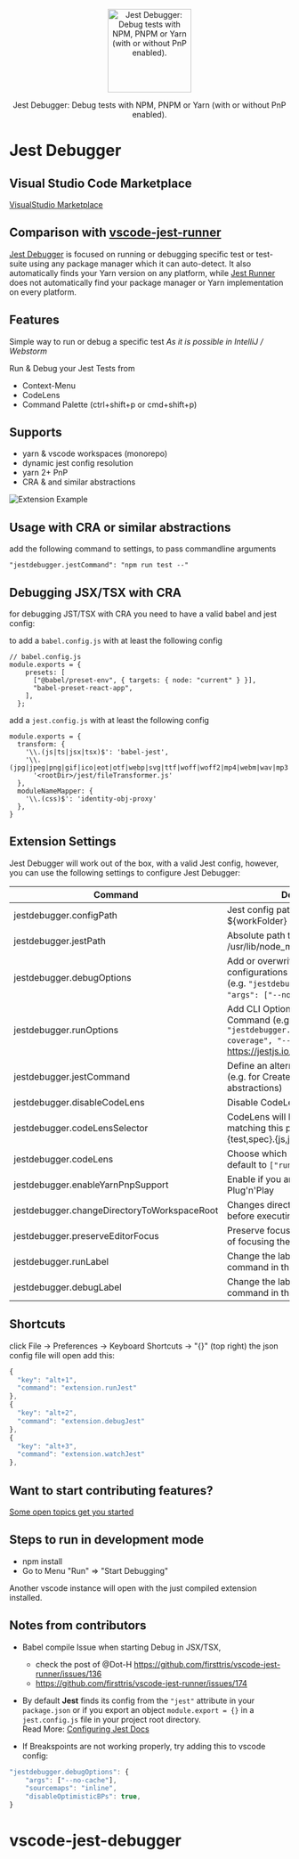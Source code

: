<p align="center">
  <img src="https://raw.githubusercontent.com/juxtacode/vscode-jest-debugger/master/public/icon2.png?raw=true" alt="Jest Debugger: Debug tests with NPM, PNPM or Yarn (with or without PnP enabled)." width="150">
  <br>
</p>
<p align="center">Jest Debugger: Debug tests with NPM, PNPM or Yarn (with or without PnP enabled).</p>

# Jest Debugger

## Visual Studio Code Marketplace

[VisualStudio Marketplace](https://marketplace.visualstudio.com/items?itemName=juxtacode.vscode-jest-debugger)  

## Comparison with [vscode-jest-runner](https://github.com/firsttris/vscode-jest-runner)

[Jest Debugger](https://github.com/juxtacode/vscode-jest-debugger) is focused on running or debugging specific test or test-suite using any package manager which it can auto-detect. It also automatically finds your Yarn version on any platform, while [Jest Runner](https://github.com/firsttris/vscode-jest-runner) does not automatically find your package manager or Yarn implementation on every platform.

## Features

Simple way to run or debug a specific test
_As it is possible in IntelliJ / Webstorm_

Run & Debug your Jest Tests from

- Context-Menu
- CodeLens
- Command Palette (ctrl+shift+p or cmd+shift+p)

## Supports

- yarn & vscode workspaces (monorepo)
- dynamic jest config resolution
- yarn 2+ PnP
- CRA & and similar abstractions

![Extension Example](https://github.com/juxtacode/vscode-jest-debugger/raw/main/public/vscode-jest-debugger.gif)

## Usage with CRA or similar abstractions

add the following command to settings, to pass commandline arguments

```
"jestdebugger.jestCommand": "npm run test --"
```

## Debugging JSX/TSX with CRA

for debugging JST/TSX with CRA you need to have a valid babel and jest config:

to add a `babel.config.js` with at least the following config

```
// babel.config.js
module.exports = {
    presets: [
      ["@babel/preset-env", { targets: { node: "current" } }],
      "babel-preset-react-app",
    ],
  };
```

add a `jest.config.js` with at least the following config

```
module.exports = {
  transform: {
    '\\.(js|ts|jsx|tsx)$': 'babel-jest',
    '\\.(jpg|jpeg|png|gif|ico|eot|otf|webp|svg|ttf|woff|woff2|mp4|webm|wav|mp3|m4a|aac|oga|webmanifest|xml)$':
      '<rootDir>/jest/fileTransformer.js'
  },
  moduleNameMapper: {
    '\\.(css)$': 'identity-obj-proxy'
  },
}
```

## Extension Settings

Jest Debugger will work out of the box, with a valid Jest config, however, you can use the following settings to configure Jest Debugger:


| Command                                     | Description                                                                                                                        |
| ------------------------------------------- | ---------------------------------------------------------------------------------------------------------------------------------- |
| jestdebugger.configPath                     | Jest config path (relative to ${workFolder} e.g. jest-config.json)                                                                 |
| jestdebugger.jestPath                       | Absolute path to jest bin file (e.g. /usr/lib/node_modules/jest/bin/jest.js)                                                       |
| jestdebugger.debugOptions                   | Add or overwrite vscode debug configurations (only in debug mode) (e.g. `"jestdebugger.debugOptions": { "args": ["--no-cache"] }`) |
| jestdebugger.runOptions                     | Add CLI Options to the Jest Command (e.g. `"jestdebugger.runOptions": ["--coverage", "--colors"]`) https://jestjs.io/docs/en/cli   |
| jestdebugger.jestCommand                    | Define an alternative Jest command (e.g. for Create React App and similar abstractions)                                            |
| jestdebugger.disableCodeLens                | Disable CodeLens feature                                                                                                           |
| jestdebugger.codeLensSelector               | CodeLens will be shown on files matching this pattern (default \*_/_.{test,spec}.{js,jsx,ts,tsx})                                  |
| jestdebugger.codeLens                       | Choose which CodeLens to enable, default to `["run", "debug"]`                                                                     |
| jestdebugger.enableYarnPnpSupport           | Enable if you are using Yarn 2 with Plug'n'Play                                                                                    |
| jestdebugger.changeDirectoryToWorkspaceRoot | Changes directory to workspace root before executing the test                                                                      |
| jestdebugger.preserveEditorFocus            | Preserve focus on your editor instead of focusing the terminal on test run                                                         |
| jestdebugger.runLabel                       | Change the label of the Run command in the text editor                                                         |
| jestdebugger.debugLabel                     | Change the label of the Debug command in the text editor                                                         |

## Shortcuts

click File -> Preferences -> Keyboard Shortcuts -> "{}" (top right)
the json config file will open
add this:

```javascript
{
  "key": "alt+1",
  "command": "extension.runJest"
},
{
  "key": "alt+2",
  "command": "extension.debugJest"
},
{
  "key": "alt+3",
  "command": "extension.watchJest"
},
```

## Want to start contributing features?

[Some open topics get you started](https://github.com/juxtacode/vscode-jest-debugger/issues)

## Steps to run in development mode

- npm install
- Go to Menu "Run" => "Start Debugging"

Another vscode instance will open with the just compiled extension installed.

## Notes from contributors

- Babel compile Issue when starting Debug in JSX/TSX,

  - check the post of @Dot-H https://github.com/firsttris/vscode-jest-runner/issues/136
  - https://github.com/firsttris/vscode-jest-runner/issues/174

- By default **Jest** finds its config from the `"jest"` attribute in your `package.json` or if you export an object `module.export = {}` in a `jest.config.js` file in your project root directory.  
  Read More: [Configuring Jest Docs](https://jestjs.io/docs/en/configuration)

- If Breakspoints are not working properly, try adding this to vscode config:

```javascript
"jestdebugger.debugOptions": {
    "args": ["--no-cache"],
    "sourcemaps": "inline",
    "disableOptimisticBPs": true,
}
```
# vscode-jest-debugger
